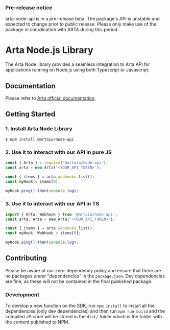 ### Pre-release notice

arta-node-api is in a pre-release beta. The package's API is unstable and expected to change prior to public release. Please only make use of the package in coordination with ARTA during this period.

Arta Node.js Library
===

The Arta Node library provides a seamless integration to Arta API for applications running on Node.js using both Typescript or Javascript.

## Documentation

Please refer to [Arta official documentation](https://api-reference.arta.io/).


## Getting Started

### 1. Install Arta Node Library

```
$ npm install @artaio/node-api
```

### 2. Use it to interact with our API in pure JS
```js
const { Arta } = require('@artaio/node-api');
const arta = new Arta('<YOUR_API_TOKEN>');

const { items } = arta.webhooks.list();
const myHook = items[0];

myHook.ping().then(console.log);
```

### 3. Use it to interact with our API in TS
```ts
import { Arta, Webhook } from '@artaio/node-api';
const arta: Arta = new Arta('<YOUR_API_TOKEN>');

const { items } = arta.webhooks.list();
const myHook: Webhook = items[0];

myHook.ping().then(console.log);
```

## Contributing

Please be aware of our zero-dependency policy and ensure that there are no packages under "dependencies" in the `package.json`. Dev dependencies are fine, as these will not be contained in the final published package.

### Development
To develop a new function on the SDK, run `npm install` to install all the dependencies (only dev dependencies) and then run `npm run build` and the compiled JS code will be stored in the `dist/` folder which is the folder with the content published to NPM.